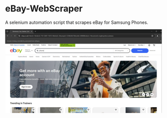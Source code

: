 # eBay-WebScraper
A selenium automation script that scrapes eBay for Samsung Phones.

![](images/ebay.png)
